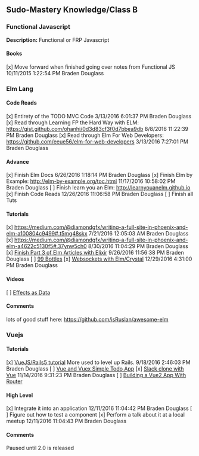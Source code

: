 ## Sudo-Mastery Knowledge/Class B

### Functional Javascript

**Description:**
Functional or FRP Javascript

#### Books

[x] Move forward when finished going over notes from Functional JS 10/11/2015 1:22:54 PM Braden Douglass

### Elm Lang

#### Code Reads

[x] Entirety of the TODO MVC Code 3/13/2016 6:01:37 PM Braden Douglass
[x] Read through Learning FP the Hard Way with ELM: https://gist.github.com/ohanhi/0d3d83cf3f0d7bbea9db 8/8/2016 11:22:39 PM Braden Douglass
[x] Read through Elm For Web Developers: https://github.com/eeue56/elm-for-web-developers 3/13/2016 7:27:01 PM Braden Douglass

#### Advance

[x] Finish Elm Docs 6/26/2016 1:18:14 PM Braden Douglass
[x] Finish Elm by Example: http://elm-by-example.org/toc.html 11/17/2016 10:58:02 PM Braden Douglass
[ ] Finish learn you an Elm: http://learnyouanelm.github.io
[x] Finish Code Reads 12/26/2016 11:06:58 PM Braden Douglass
[ ] Finish all Tuts

#### Tutorials

[x] https://medium.com/@diamondgfx/writing-a-full-site-in-phoenix-and-elm-a100804c9499#.t5mg48skx 7/21/2016 12:05:03 AM Braden Douglass
[x] https://medium.com/@diamondgfx/writing-a-full-site-in-phoenix-and-elm-a4622c5130f5#.37ynw5ch0 8/30/2016 11:04:29 PM Braden Douglass
[x] [Finish Part 3 of Elm Articles with Elixir](https://medium.com/@diamondgfx/writing-a-full-site-in-phoenix-and-elm-8f50ba4382a3#.nso3frxs1) 9/26/2016 11:56:38 PM Braden Douglass
[ ] [99 Bottles](https://en.m.wikibooks.org/wiki/99_Elm_Problems)
[x] [Websockets with Elm/Crystal](https://medium.com/@zenitram.oiram/a-beginners-guide-to-websockets-in-elm-and-crystal-8f510c28eb61#.3f25x82ce) 12/29/2016 4:31:00 PM Braden Douglass

#### Videos

[ ] [Effects as Data](https://www.youtube.com/watch?v=6EdXaWfoslc)

#### Comments

lots of good stuff here: https://github.com/isRuslan/awesome-elm

### Vuejs

#### Tutorials

[x] [VueJS/Rails5 tutorial](https://ksylvest.com/posts/2016-09-07/augmenting-a-ruby-on-rails-app-with-vue-js) More used to level up Rails. 9/18/2016 2:46:03 PM Braden Douglass
[ ] [Vue and Vuex Simple Todo App](https://medium.com/@paadams/build-a-simple-todo-app-with-vue-js-1778ae175514#.t91jpkxok)
[x] [Slack clone with Vue](https://medium.com/building-a-slack-clone-with-vue-js-and-kuzzle-io/building-a-slack-clone-with-vue-js-and-kuzzle-io-part-1-d0c56ef9e6cb#.e2wzdjhbf) 11/14/2016 9:31:23 PM Braden Douglass
[ ] [Building a Vue2 App With Router](https://www.liquidlight.co.uk/blog/article/building-a-vue-v2-js-app-using-vue-router)

#### High Level

[x] Integrate it into an application 12/11/2016 11:04:42 PM Braden Douglass
[ ] Figure out how to test a component
[x] Perform a talk about it at a local meetup 12/11/2016 11:04:43 PM Braden Douglass

#### Comments
Paused until 2.0 is released
